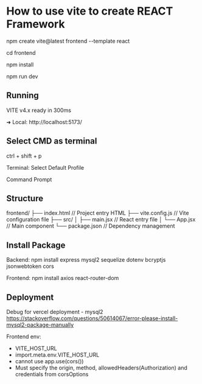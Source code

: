 # How to use vite to create REACT Framework

npm create vite@latest frontend --template react

cd frontend

npm install

npm run dev

## Running

  VITE v4.x  ready in 300ms

  ➜  Local:   http://localhost:5173/

## Select CMD as terminal

ctrl + shift + p

Terminal: Select Default Profile

Command Prompt

## Structure

frontend/
├── index.html         // Project entry HTML
├── vite.config.js     // Vite configuration file
├── src/
│   ├── main.jsx       // React entry file
│   └── App.jsx        // Main component
└── package.json       // Dependency management

## Install Package
Backend:
npm install express mysql2 sequelize dotenv bcryptjs jsonwebtoken cors

Frontend:
npm install axios react-router-dom

## Deployment
Debug for vercel deployment - mysql2
https://stackoverflow.com/questions/50614067/error-please-install-mysql2-package-manually

Frontend env:
- VITE_HOST_URL
- import.meta.env.VITE_HOST_URL
- cannot use app.use(cors())
- Must specify the origin, method, allowedHeaders(Authorization) and credentials from corsOptions 